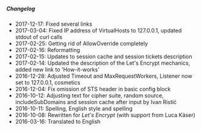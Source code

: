 ##### Changelog

* 2017-12-17: Fixed several links
* 2017-03-04: Fixed IP address of VirtualHosts to 127.0.0.1, updated stdout of curl calls
* 2017-02-25: Getting rid of AllowOverride completely
* 2017-02-16: Reformatting
* 2017-02-15: Updates to session cache and session tickets description
* 2017-02-14: Updated the description of the Let's Encrypt mechanics, added new link to 'How-it-works'
* 2016-12-28: Adjusted Timeout and MaxRequestWorkers, Listener now set to 127.0.0.1, cosmetics
* 2016-12-04: Fix omission of STS header in basic config block
* 2016-10-12: Adjusting text for cipher suite, random source, includeSubDomains and session cache after input by Ivan Ristić
* 2016-10-11: Spelling, English style and spelling
* 2016-10-08: Rewritten for _Let's Encrypt_ (with support from Luca Käser)
* 2016-03-16: Translated to English

